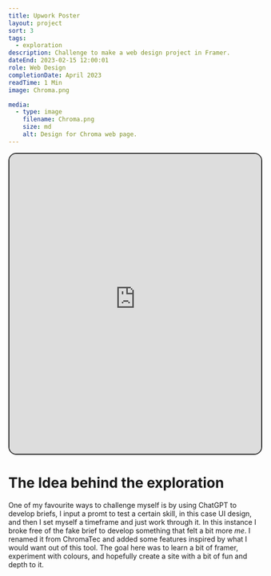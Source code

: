 ```yaml
---
title: Upwork Poster
layout: project
sort: 3
tags:
  - exploration
description: Challenge to make a web design project in Framer.
dateEnd: 2023-02-15 12:00:01
role: Web Design
completionDate: April 2023
readTime: 1 Min
image: Chroma.png

media:
  - type: image
    filename: Chroma.png
    size: md
    alt: Design for Chroma web page.
---
```


<iframe style='width:100%;height:600px;border:solid,2px,#222;border-radius:16px;' src="https://james-chroma.framer.website/" title="Chroma Web Page"></iframe>

# The Idea behind the exploration
One of my favourite ways to challenge myself is by using ChatGPT to develop briefs, I input a promt to test a certain skill, in this case UI design, and then I set myself a timeframe and just work through it.
In this instance I broke free of the fake brief to develop something that felt a bit more *me*. I renamed it from ChromaTec and added some features inspired by what I would want out of this tool.
The goal here was to learn a bit of framer, experiment with colours, and hopefully create a site with a bit of fun and depth to it.